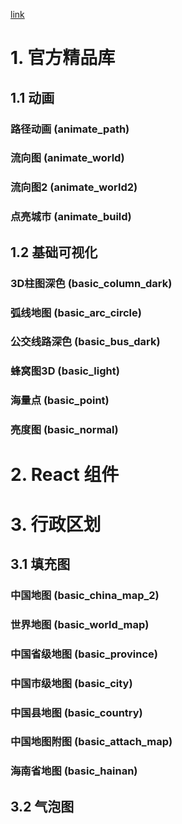 [link](https://antv-l7.gitee.io/zh/examples/gallery)

# 1. 官方精品库

## 1.1 动画

### 路径动画 (animate_path)

### 流向图 (animate_world)

### 流向图2 (animate_world2)

### 点亮城市 (animate_build)

## 1.2 基础可视化

### 3D柱图深色 (basic_column_dark)

### 弧线地图 (basic_arc_circle)

### 公交线路深色 (basic_bus_dark)

### 蜂窝图3D (basic_light)

### 海量点 (basic_point)

### 亮度图 (basic_normal)

# 2. React 组件

# 3. 行政区划

## 3.1 填充图

### 中国地图 (basic_china_map_2)

### 世界地图 (basic_world_map)

### 中国省级地图 (basic_province)

### 中国市级地图 (basic_city)

### 中国县地图 (basic_country)

### 中国地图附图 (basic_attach_map)

### 海南省地图 (basic_hainan)

## 3.2 气泡图